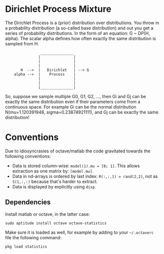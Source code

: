 # Dirichlet Process Mixture

The Dirichlet Process is a (prior) distribution over distributions. You throw in a probability distribution (a so-called base distribution) and out you get a series of probability distributions. In the form of an equation: G ~ DP(H, alpha). The scalar alpha defines how often exactly the same distribution is sampled from H.


```
                _______________
               |               |
               |               |
               |               |
       H  -->  |   Dirichlet   | --> G
	alpha -->  |    Process    |
               |               |
               |               |
               |_______________|

```

So, suppose we sample multiple G0, G1, G2, ..., then Gi and Gj can be exactly the same distribution even if their parameters come from a continuous space. For example Gi can be the normal distribution N(mu=1.120391948, sigma=0.23874921111), and Gj can be exactly the same distribution! 

# Conventions

Due to idiosyncrasies of octave/matlab the code gravitated towards the following conventions:

* Data is stored column-wise: `model(1).mu = [0; 1]`. This allows extraction as one matrix by: `[model.mu]`.
* Data in nd-arrays is ordered by last index: `R(:,:,1) = rand(2,2)`, not as `S(1,:,:)` because that's harder to extract. 
* Data is displayed by explicitly using `disp`. 

## Dependencies

Install matlab or octave, in the latter case:

	sudo aptitude install octave octave-statistics

Make sure it is loaded as well, for example by adding to your `~/.octaverc` file the following command:

	pkg load statistics



